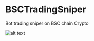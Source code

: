 # BSCTradingSniper
Bot trading sniper on BSC chain Crypto


![alt text]([http://url/to/img.png](https://github.com/UltimateBotCrypto/BSCTradingSniper/blob/main/bot.png)https://github.com/UltimateBotCrypto/BSCTradingSniper/blob/main/bot.png)

 

